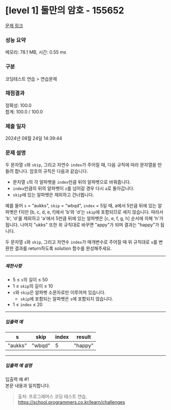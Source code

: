 # [level 1] 둘만의 암호 - 155652 

[문제 링크](https://school.programmers.co.kr/learn/courses/30/lessons/155652#qna) 

### 성능 요약

메모리: 78.1 MB, 시간: 0.55 ms

### 구분

코딩테스트 연습 > 연습문제

### 채점결과

정확성: 100.0<br/>합계: 100.0 / 100.0

### 제출 일자

2024년 08월 24일 14:39:44

### 문제 설명

<p>두 문자열 <code>s</code>와 <code>skip</code>, 그리고 자연수 <code>index</code>가 주어질 때, 다음 규칙에 따라 문자열을 만들려 합니다. 암호의 규칙은 다음과 같습니다.</p>

<ul>
<li>문자열 <code>s</code>의 각 알파벳을 <code>index</code>만큼 뒤의 알파벳으로 바꿔줍니다.</li>
<li><code>index</code>만큼의 뒤의 알파벳이 <code>z</code>를 넘어갈 경우 다시 <code>a</code>로 돌아갑니다.</li>
<li><code>skip</code>에 있는 알파벳은 제외하고 건너뜁니다.</li>
</ul>

<p>예를 들어 <code>s</code> = "aukks", <code>skip</code> = "wbqd", <code>index</code> = 5일 때, a에서 5만큼 뒤에 있는 알파벳은 f지만 [b, c, d, e, f]에서 'b'와 'd'는 <code>skip</code>에 포함되므로 세지 않습니다. 따라서 'b', 'd'를 제외하고 'a'에서 5만큼 뒤에 있는 알파벳은 [c, e, f, g, h] 순서에 의해 'h'가 됩니다. 나머지 "ukks" 또한 위 규칙대로 바꾸면 "appy"가 되며 결과는 "happy"가 됩니다.</p>

<p>두 문자열 <code>s</code>와 <code>skip</code>, 그리고 자연수 <code>index</code>가 매개변수로 주어질 때 위 규칙대로 <code>s</code>를 변환한 결과를 return하도록 solution 함수를 완성해주세요.</p>

<hr>

<h5>제한사항</h5>

<ul>
<li>5 ≤ <code>s</code>의 길이 ≤ 50</li>
<li>1 ≤ <code>skip</code>의 길이 ≤ 10</li>
<li><code>s</code>와 <code>skip</code>은 알파벳 소문자로만 이루어져 있습니다.

<ul>
<li><code>skip</code>에 포함되는 알파벳은 <code>s</code>에 포함되지 않습니다.</li>
</ul></li>
<li>1 ≤ <code>index</code> ≤ 20</li>
</ul>

<hr>

<h5>입출력 예</h5>
<table class="table">
        <thead><tr>
<th>s</th>
<th>skip</th>
<th>index</th>
<th>result</th>
</tr>
</thead>
        <tbody><tr>
<td>"aukks"</td>
<td>"wbqd"</td>
<td>5</td>
<td>"happy"</td>
</tr>
</tbody>
      </table>
<hr>

<h5>입출력 예 설명</h5>

<p>입출력 예 #1<br>
본문 내용과 일치합니다.</p>


> 출처: 프로그래머스 코딩 테스트 연습, https://school.programmers.co.kr/learn/challenges